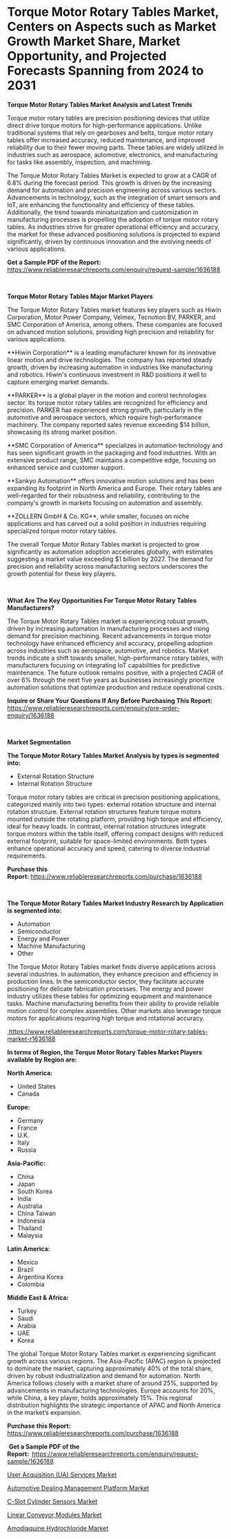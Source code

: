 <p><h1>Torque Motor Rotary Tables Market, Centers on Aspects such as Market Growth Market Share, Market Opportunity, and Projected Forecasts Spanning from 2024 to 2031</h1></p><p><strong>Torque Motor Rotary Tables Market Analysis and Latest Trends</strong></p>
<p><p>Torque motor rotary tables are precision positioning devices that utilize direct drive torque motors for high-performance applications. Unlike traditional systems that rely on gearboxes and belts, torque motor rotary tables offer increased accuracy, reduced maintenance, and improved reliability due to their fewer moving parts. These tables are widely utilized in industries such as aerospace, automotive, electronics, and manufacturing for tasks like assembly, inspection, and machining.</p><p>The Torque Motor Rotary Tables Market is expected to grow at a CAGR of 6.8% during the forecast period. This growth is driven by the increasing demand for automation and precision engineering across various sectors. Advancements in technology, such as the integration of smart sensors and IoT, are enhancing the functionality and efficiency of these tables. Additionally, the trend towards miniaturization and customization in manufacturing processes is propelling the adoption of torque motor rotary tables. As industries strive for greater operational efficiency and accuracy, the market for these advanced positioning solutions is projected to expand significantly, driven by continuous innovation and the evolving needs of various applications.</p></p>
<p><strong>Get a Sample PDF of the Report:&nbsp;</strong> <a href="https://www.reliableresearchreports.com/enquiry/request-sample/1636188?utm_campaign=11&utm_medium=2&utm_source=Github&utm_content=ia&utm_term=07122024&utm_id=torque-motor-rotary-tables">https://www.reliableresearchreports.com/enquiry/request-sample/1636188</a></p>
<p>&nbsp;</p>
<p><strong>Torque Motor Rotary Tables Major Market Players</strong></p>
<p><p>The Torque Motor Rotary Tables market features key players such as Hiwin Corporation, Motor Power Company, Velmex, Tecnotion BV, PARKER, and SMC Corporation of America, among others. These companies are focused on advanced motion solutions, providing high precision and reliability for various applications.</p><p>**Hiwin Corporation** is a leading manufacturer known for its innovative linear motion and drive technologies. The company has reported steady growth, driven by increasing automation in industries like manufacturing and robotics. Hiwin's continuous investment in R&D positions it well to capture emerging market demands.</p><p>**PARKER** is a global player in the motion and control technologies sector. Its torque motor rotary tables are recognized for efficiency and precision. PARKER has experienced strong growth, particularly in the automotive and aerospace sectors, which require high-performance machinery. The company reported sales revenue exceeding $14 billion, showcasing its strong market position.</p><p>**SMC Corporation of America** specializes in automation technology and has seen significant growth in the packaging and food industries. With an extensive product range, SMC maintains a competitive edge, focusing on enhanced service and customer support.</p><p>**Sankyo Automation** offers innovative motion solutions and has been expanding its footprint in North America and Europe. Their rotary tables are well-regarded for their robustness and reliability, contributing to the company's growth in markets focusing on automation and assembly.</p><p>**ZOLLERN GmbH & Co. KG**, while smaller, focuses on niche applications and has carved out a solid position in industries requiring specialized torque motor rotary tables. </p><p>The overall Torque Motor Rotary Tables market is projected to grow significantly as automation adoption accelerates globally, with estimates suggesting a market value exceeding $1 billion by 2027. The demand for precision and reliability across manufacturing sectors underscores the growth potential for these key players.</p></p>
<p>&nbsp;</p>
<p><strong>What Are The Key Opportunities For Torque Motor Rotary Tables Manufacturers?</strong></p>
<p><p>The Torque Motor Rotary Tables market is experiencing robust growth, driven by increasing automation in manufacturing processes and rising demand for precision machining. Recent advancements in torque motor technology have enhanced efficiency and accuracy, propelling adoption across industries such as aerospace, automotive, and robotics. Market trends indicate a shift towards smaller, high-performance rotary tables, with manufacturers focusing on integrating IoT capabilities for predictive maintenance. The future outlook remains positive, with a projected CAGR of over 6% through the next five years as businesses increasingly prioritize automation solutions that optimize production and reduce operational costs.</p></p>
<p><strong>Inquire or Share Your Questions If Any Before Purchasing This Report:</strong> <a href="https://www.reliableresearchreports.com/enquiry/pre-order-enquiry/1636188?utm_campaign=11&utm_medium=2&utm_source=Github&utm_content=ia&utm_term=07122024&utm_id=torque-motor-rotary-tables">https://www.reliableresearchreports.com/enquiry/pre-order-enquiry/1636188</a></p>
<p>&nbsp;</p>
<p><strong>Market Segmentation</strong></p>
<p><strong>The Torque Motor Rotary Tables Market Analysis by types is segmented into:</strong></p>
<p><ul><li>External Rotation Structure</li><li>Internal Rotation Structure</li></ul></p>
<p><p>Torque motor rotary tables are critical in precision positioning applications, categorized mainly into two types: external rotation structure and internal rotation structure. External rotation structures feature torque motors mounted outside the rotating platform, providing high torque and efficiency, ideal for heavy loads. In contrast, internal rotation structures integrate torque motors within the table itself, offering compact designs with reduced external footprint, suitable for space-limited environments. Both types enhance operational accuracy and speed, catering to diverse industrial requirements.</p></p>
<p><strong>Purchase this Report:&nbsp;</strong><a href="https://www.reliableresearchreports.com/purchase/1636188?utm_campaign=11&utm_medium=2&utm_source=Github&utm_content=ia&utm_term=07122024&utm_id=torque-motor-rotary-tables">https://www.reliableresearchreports.com/purchase/1636188</a></p>
<p>&nbsp;</p>
<p><strong>The Torque Motor Rotary Tables Market Industry Research by Application is segmented into:</strong></p>
<p><ul><li>Automation</li><li>Semiconductor</li><li>Energy and Power</li><li>Machine Manufacturing</li><li>Other</li></ul></p>
<p><p>The Torque Motor Rotary Tables market finds diverse applications across several industries. In automation, they enhance precision and efficiency in production lines. In the semiconductor sector, they facilitate accurate positioning for delicate fabrication processes. The energy and power industry utilizes these tables for optimizing equipment and maintenance tasks. Machine manufacturing benefits from their ability to provide reliable motion control for complex assemblies. Other markets also leverage torque motors for applications requiring high torque and rotational accuracy.</p></p>
<p><a href="https://www.reliableresearchreports.com/torque-motor-rotary-tables-market-r1636188?utm_campaign=11&utm_medium=2&utm_source=Github&utm_content=ia&utm_term=07122024&utm_id=torque-motor-rotary-tables">&nbsp;https://www.reliableresearchreports.com/torque-motor-rotary-tables-market-r1636188</a></p>
<p><strong>In terms of Region, the Torque Motor Rotary Tables Market Players available by Region are:</strong></p>
<p>
    <p> <strong> North America: </strong>
        <ul>
            <li>United States</li>
            <li>Canada</li>
        </ul>
        </p> 
    <p> <strong> Europe: </strong>
        <ul>
            <li>Germany</li>
            <li>France</li>
            <li>U.K.</li>
            <li>Italy</li>
            <li>Russia</li>
        </ul>
        </p> 
    <p> <strong> Asia-Pacific: </strong>
        <ul>
            <li>China</li>
            <li>Japan</li>
            <li>South Korea</li>
            <li>India</li>
            <li>Australia</li>
            <li>China Taiwan</li>
            <li>Indonesia</li>
            <li>Thailand</li>
            <li>Malaysia</li>
        </ul>
        </p> 
    <p> <strong> Latin America: </strong>
        <ul>
            <li>Mexico</li>
            <li>Brazil</li>
            <li>Argentina Korea</li>
            <li>Colombia</li>
        </ul>
        </p> 
    <p> <strong> Middle East & Africa: </strong>
        <ul>
            <li>Turkey</li>
            <li>Saudi</li>
            <li>Arabia</li>
            <li>UAE</li>
            <li>Korea</li>
        </ul>
    </p>
    </p>
<p><p>The global Torque Motor Rotary Tables market is experiencing significant growth across various regions. The Asia-Pacific (APAC) region is projected to dominate the market, capturing approximately 40% of the total share, driven by robust industrialization and demand for automation. North America follows closely with a market share of around 25%, supported by advancements in manufacturing technologies. Europe accounts for 20%, while China, a key player, holds approximately 15%. This regional distribution highlights the strategic importance of APAC and North America in the market’s expansion.</p></p>
<p><strong>Purchase this Report: </strong><a href="https://www.reliableresearchreports.com/purchase/1636188?utm_campaign=11&utm_medium=2&utm_source=Github&utm_content=ia&utm_term=07122024&utm_id=torque-motor-rotary-tables">https://www.reliableresearchreports.com/purchase/1636188</a></p>
<p>&nbsp;<strong>Get a Sample PDF of the Report:&nbsp;&nbsp;</strong><a href="https://www.reliableresearchreports.com/enquiry/request-sample/1636188?utm_campaign=11&utm_medium=2&utm_source=Github&utm_content=ia&utm_term=07122024&utm_id=torque-motor-rotary-tables">https://www.reliableresearchreports.com/enquiry/request-sample/1636188</a></p>
<p><strong></strong></p>
<p><p><a href="https://www.linkedin.com/pulse/th-score-market-0ptye?utm_campaign=11&utm_medium=2&utm_source=Github&utm_content=ia&utm_term=07122024&utm_id=torque-motor-rotary-tables">User Acquisition (UA) Services Market</a></p><p><a href="https://www.linkedin.com/pulse/compreh-proposis-fbaif?utm_campaign=11&utm_medium=2&utm_source=Github&utm_content=ia&utm_term=07122024&utm_id=torque-motor-rotary-tables">Automotive Dealing Management Platform Market</a></p><p><a href="https://github.com/ChiragRp1/Market-Research-Report-List-6/blob/main/c-slot-cylinder-sensors-market.md?utm_campaign=11&utm_medium=2&utm_source=Github&utm_content=ia&utm_term=07122024&utm_id=torque-motor-rotary-tables">C-Slot Cylinder Sensors Market</a></p><p><a href="https://github.com/gukenneth26571/Market-Research-Report-List-1/blob/main/linear-conveyor-modules-market.md?utm_campaign=11&utm_medium=2&utm_source=Github&utm_content=ia&utm_term=07122024&utm_id=torque-motor-rotary-tables">Linear Conveyor Modules Market</a></p><p><a href="https://issuu.com/reportprime-2/docs/amodiaquine-hydrochloride-market-size-2030.pptx?utm_campaign=11&utm_medium=2&utm_source=Github&utm_content=ia&utm_term=07122024&utm_id=torque-motor-rotary-tables">Amodiaquine Hydrochloride Market</a></p></p>